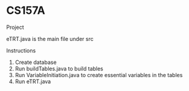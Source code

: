 # CS157A
Project

eTRT.java is the main file under src

Instructions
1. Create database
2. Run buildTables.java to build tables
3. Run VariableInitiation.java to create essential variables in the tables
4. Run eTRT.java
